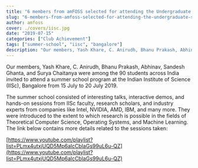 ```yaml
---
title: "6 members from amFOSS selected for attending the Undergraduate Summer School at IISc Bangalore"
slug: "6-members-from-amfoss-selected-for-attending-the-undergraduate-summer-school"
author: amfoss
cover: ./covers/iisc.jpg
date: "2019-07-15"
categories: ["Club Achievement"]
tags: ["summer-school", "iisc", "bangalore"]
description: "Our members, Yash Khare, C. Anirudh, Bhanu Prakash, Abhinav, Sandesh Ghanta, and Surya Chaitanya were among the 90 students across India invited to attend a summer school program at the Indian Institute of Science (IISc), Bangalore from 15 July to 20 July 2019."
---
```


Our members, Yash Khare, C. Anirudh, Bhanu Prakash, Abhinav, Sandesh Ghanta, and Surya Chaitanya were among the 90 students across India invited to attend a summer school program at the Indian Institute of Science (IISc), Bangalore from 15 July to 20 July 2019. 

The summer school consisted of interesting talks, interactive demos, and hands-on sessions from IISc faculty, research scholars, and industry experts from companies like Intel, NVIDIA, AMD, IBM, and many more. They were introduced to the extent to which research is possible in the fields of Theoretical Computer Science, Operating Systems, and Machine Learning. The link below contains more details related to the sessions taken: 

[https://www.youtube.com/playlist?list=PLmx4utxjUQD5Mp6alcCblaGs99uL6u-QZ](https://www.youtube.com/playlist?list=PLmx4utxjUQD5Mp6alcCblaGs99uL6u-QZ)
